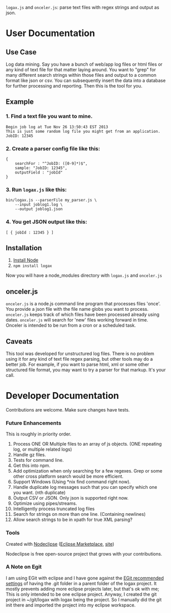 `logax.js` and `onceler.js`: parse text files with regex strings and output as json.

# User Documentation

## Use Case
Log data mining.  Say you have a bunch of web/app log files or html files or any kind of 
text file for that matter laying around.
You want to "grep" for many different search strings within those files and output to 
a common format like json or csv.  You can subsequently insert the data into a database
for further processing and reporting.  Then this is the tool for you.

## Example
### 1. Find a text file you want to mine.

	Begin job log at Tue Nov 26 13:50:43 EST 2013
	This is just some random log file you might get from an application.
	JobID: 12345
 
### 2. Create a parser config file like this:

	{
		searchFor : "^JobID: ([0-9]*)$",
		sample: "JobID: 12345",
		outputField : "jobId"
	}
	
### 3. Run `logax.js` like this:

	bin/logax.js --parserFile my_parser.js \
		--input joblog1.log \
		--output joblog1.json

### 4. You get JSON output like this:

	[ { jobId : 12345 } ]

## Installation

1. [Install Node](http://nodejs.org/download/)
2. `npm install logax`

Now you will have a node_modules directory with `logax.js` and `onceler.js`

## onceler.js
`onceler.js` is a node.js command line program that processes files 'once'.  You provide
a json file with the file name globs you want to process.  `onceler.js` keeps track of 
which files have been processed already using dates.  `onceler.js` will search for 'new'
files working forward in time.  Onceler is intended to be run from a cron
or a scheduled task.

## Caveats
This tool was developed for unstructured log files.  There is no problem using it
for any kind of text file regex parsing, but other tools may do a better job.  For
example, if you want to parse html, xml or some other structured file format, you
may want to try a parser for that markup.  It's your call.

# Developer Documentation

Contributions are welcome.  Make sure changes have tests.

### Future Enhancements
This is roughly in priority order.

1. Process ONE OR Multiple files to an array of js objects.  (ONE repeating log, or multiple related logs)
1. Handle gz files.
1. Tests for command line.
1. Get this into npm.
1. Add optimization when only searching for a few regexes.  Grep or some other cross platform search would be more efficient.
1. Support Windows (Using *nix find command right now).
1. Handle duplicate log messages such that you can specify which one you want.  (nth duplicate)
1. Output CSV or JSON.  Only json is supported right now.
1. Optimize using pipes/streams.
1. Intelligently process truncated log files
1. Search for strings on more than one line.  (Containing newlines)
1. Allow search strings to be in xpath for true XML parsing?

### Tools

Created with [Nodeclipse](https://github.com/Nodeclipse/nodeclipse-1)
 ([Eclipse Marketplace](http://marketplace.eclipse.org/content/nodeclipse), [site](http://www.nodeclipse.org))   

Nodeclipse is free open-source project that grows with your contributions.

### A Note on Egit

I am using EGit with eclipse and I have gone against the 
[EGit recommended settings](http://wiki.eclipse.org/EGit/User_Guide#Considerations_for_Git_Repositories_to_be_used_in_Eclipse)
 of having the .git folder in a parent folder of the logax project.  It mostly prevents adding more
eclipse projects later, but that's ok with me;  This is only intended to be one eclipse project.
Anyway, I created the git project in ~/git/logax with logax being the project.  So I manually
did the git init there and imported the project into my eclipse workspace.
